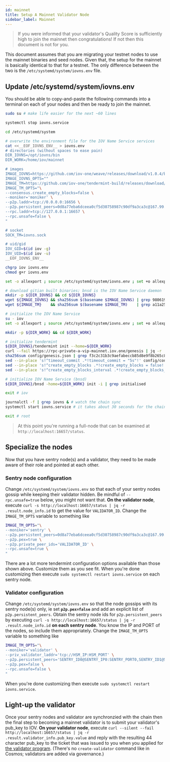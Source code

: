 ```yaml
---
id: mainnet
title: Setup A Mainnet Validator Node
sidebar_label: Mainnet
---
```


> If you were informed that your validator's Quality Score is sufficiently high to join the mainnet then congratulations!  If not then this document is not for you.

This document assumes that you are migrating your testnet nodes to use the mainnet binaries and seed nodes.  Given that, the setup for the mainnet is basically identical to that for a testnet.  The only difference between the two is the `/etc/systemd/system/iovns.env` file.

## Update /etc/systemd/system/iovns.env

You should be able to copy-and-paste the following commands into a terminal on each of your nodes and then be ready to join the mainnet.

```sh
sudo su # make life easier for the next ~60 lines

systemctl stop iovns.service

cd /etc/systemd/system

# overwrite the environment file for the IOV Name Service services
cat <<__EOF_IOVNS_ENV__ > iovns.env
# directories (without spaces to ease pain)
DIR_IOVNS=/opt/iovns/bin
DIR_WORK=/home/iov/mainnet

# images
IMAGE_IOVNS=https://github.com/iov-one/weave/releases/download/v1.0.4/bnsd-1.0.4-linux-amd64.tar.gz
IMAGE_IOVNS_OPTS=""
IMAGE_TM=https://github.com/iov-one/tendermint-build/releases/download/v0.31.12-iov1/tendermint-0.31.12-linux-amd64.tar.gz
IMAGE_TM_OPTS="\
--consensus.create_empty_blocks=false \
--moniker='moniker' \
--p2p.laddr=tcp://0.0.0.0:16656 \
--p2p.persistent_peers=0d8a77eba6dceea0cf5d30758987c90df9a3ca3c@167.99.194.126:16656 \
--rpc.laddr=tcp://127.0.0.1:16657 \
--rpc.unsafe=false \
"

# socket
SOCK_TM=iovns.sock

# uid/gid
IOV_GID=$(id iov -g)
IOV_UID=$(id iov -u)
__EOF_IOVNS_ENV__

chgrp iov iovns.env
chmod g+r iovns.env

set -o allexport ; source /etc/systemd/system/iovns.env ; set +o allexport # pick-up env vars

# download gitian built binaries; bnsd is the IOV Name Service daemon
mkdir -p ${DIR_IOVNS} && cd ${DIR_IOVNS}
wget ${IMAGE_IOVNS} && sha256sum $(basename $IMAGE_IOVNS) | grep 98061912b5476198f6210e35d0c8d82fb7e60c63fdc9846419f9a0369a4b6abe && tar xvf $(basename $IMAGE_IOVNS) || echo 'BAD BINARY!'
wget ${IMAGE_TM}    && sha256sum $(basename $IMAGE_TM)    | grep a11a257d7882585ff11b9da0302acd0ba79dc8a5c296123434e50df93f5b8084 && tar xvf $(basename $IMAGE_TM) || echo 'BAD BINARY!'

# initialize the IOV Name Service
su - iov
set -o allexport ; source /etc/systemd/system/iovns.env ; set +o allexport # pick-up env vars

mkdir -p ${DIR_WORK} && cd ${DIR_WORK}

# initialize tendermint
${DIR_IOVNS}/tendermint init --home=${DIR_WORK}
curl --fail https://rpc-private-a-vip-mainnet.iov.one/genesis | jq -r .result.genesis > config/genesis.json
sha256sum config/genesis.json | grep f3c2c31b3c9aefabeccb85d8e9f8b265c81cf907ac456737872308df00b600ea || echo 'BAD GENESIS FILE!'
sed --in-place 's!^timeout_commit .*!timeout_commit = "5s"!' config/config.toml # options not available via command line
sed --in-place 's!^create_empty_blocks .*!create_empty_blocks = false!' config/config.toml
sed --in-place 's!^create_empty_blocks_interval .*!create_empty_blocks_interval = "300s"!' config/config.toml

# initialize IOV Name Service (bnsd)
${DIR_IOVNS}/bnsd -home=${DIR_WORK} init -i | grep initialised

exit # iov

journalctl -f | grep iovns & # watch the chain sync
systemctl start iovns.service # it takes about 30 seconds for the chain sync to start

exit # root
```

> At this point you're running a full-node that can be examined at `http://localhost:16657/status`.


## Specialize the nodes

Now that you have sentry node(s) and a validator, they need to be made aware of their role and pointed at each other.

### Sentry node configuration

Change `/etc/systemd/system/iovns.env` so that each of your sentry nodes gossip while keeping their validator hidden.  Be mindful of `--rpc.unsafe=true` below, you might not want that.  **On the validator node**, execute `curl -s http://localhost:16657/status | jq -r .result.node_info.id` to get the value for `VALIDATOR_ID`.  Change the `IMAGE_TM_OPTS` variable to something like

```sh
IMAGE_TM_OPTS="\
--moniker='sentry' \
--p2p.persistent_peers=0d8a77eba6dceea0cf5d30758987c90df9a3ca3c@167.99.194.126:16656 \
--p2p.pex=true \
--p2p.private_peer_ids='VALIDATOR_ID' \
--rpc.unsafe=true \
"
```

There are a lot more tendermint configuration options available than those shown above.  Customize them as you see fit.  When you're done customizing then execute `sudo systemctl restart iovns.service` on each sentry node.

### Validator configuration

Change `/etc/systemd/system/iovns.env` so that the node gossips with its sentry node(s) only, ie set **`p2p.pex=false`** and add an explicit list of `p2p.persistent_peers`.  Obtain the sentry node ids for `p2p.persistent_peers` by executing `curl -s http://localhost:16657/status | jq -r .result.node_info.id` **on each sentry node**.  You know the IP and PORT of the nodes, so include them appropriately.  Change the `IMAGE_TM_OPTS` variable to something like

```sh
IMAGE_TM_OPTS="\
--moniker='validator' \
--priv_validator_laddr='tcp://HSM_IP:HSM_PORT' \
--p2p.persistent_peers='SENTRY_ID0@SENTRY_IP0:SENTRY_PORT0,SENTRY_ID1@SENTRY_IP1:SENTRY_PORT1' \
--p2p.pex=false \
--rpc.unsafe=false \
"
```

When you're done customizing then execute `sudo systemctl restart iovns.service`.

## Light-up the validator

Once your sentry nodes and validator are synchronzied with the chain then the final step to becoming a mainnet validator is to submit your validator's pub_key to IOV.  **On your validator node**, execute `curl --silent --fail http://localhost:16657/status | jq -r .result.validator_info.pub_key.value` and reply with the resulting 44 character pub_key to the ticket that was issued to you when you applied for <a href="https://support.iov.one/hc/en-us/requests/new?ticket_form_id=360000417771" target="_blank">the validator program</a>.  (There's no `create-validator` command like in Cosmos; validators are added via governance.)
